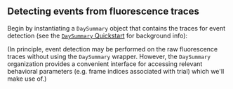 ## Detecting events from fluorescence traces

Begin by instantiating a `DaySummary` object that contains the traces for event detection (see the [`DaySummary` Quickstart](docs/ds_quickstart.md) for background info):

(In principle, event detection may be performed on the raw fluorescence traces without using the `DaySummary` wrapper. However, the `DaySummary` organization provides a convenient interface for accessing relevant behavioral parameters (e.g. frame indices associated with trial) which we'll make use of.)
